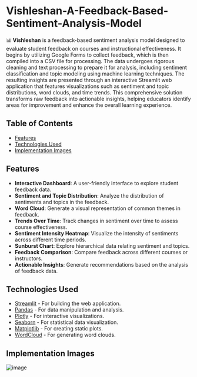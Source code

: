 # Vishleshan-A-Feedback-Based-Sentiment-Analysis-Model


📊 **Vishleshan** is a feedback-based sentiment analysis model designed to evaluate student feedback on courses and instructional effectiveness. It begins by utilizing Google Forms to collect feedback, which is then compiled into a CSV file for processing. The data undergoes rigorous cleaning and text processing to prepare it for analysis, including sentiment classification and topic modeling using machine learning techniques. The resulting insights are presented through an interactive Streamlit web application that features visualizations such as sentiment and topic distributions, word clouds, and time trends. This comprehensive solution transforms raw feedback into actionable insights, helping educators identify areas for improvement and enhance the overall learning experience.

## Table of Contents
- [Features](#features)
- [Technologies Used](#technologies-used)
- [Implementation Images](#implemenataion)

## Features
- **Interactive Dashboard**: A user-friendly interface to explore student feedback data.
- **Sentiment and Topic Distribution**: Analyze the distribution of sentiments and topics in the feedback.
- **Word Cloud**: Generate a visual representation of common themes in feedback.
- **Trends Over Time**: Track changes in sentiment over time to assess course effectiveness.
- **Sentiment Intensity Heatmap**: Visualize the intensity of sentiments across different time periods.
- **Sunburst Chart**: Explore hierarchical data relating sentiment and topics.
- **Feedback Comparison**: Compare feedback across different courses or instructors.
- **Actionable Insights**: Generate recommendations based on the analysis of feedback data.

## Technologies Used
- [Streamlit](https://streamlit.io/) - For building the web application.
- [Pandas](https://pandas.pydata.org/) - For data manipulation and analysis.
- [Plotly](https://plotly.com/python/) - For interactive visualizations.
- [Seaborn](https://seaborn.pydata.org/) - For statistical data visualization.
- [Matplotlib](https://matplotlib.org/) - For creating static plots.
- [WordCloud](https://github.com/amueller/word_cloud) - For generating word clouds.
## Implementation Images
![image](https://github.com/user-attachments/assets/7641af88-3357-4f25-9620-6ec8217f2942)



